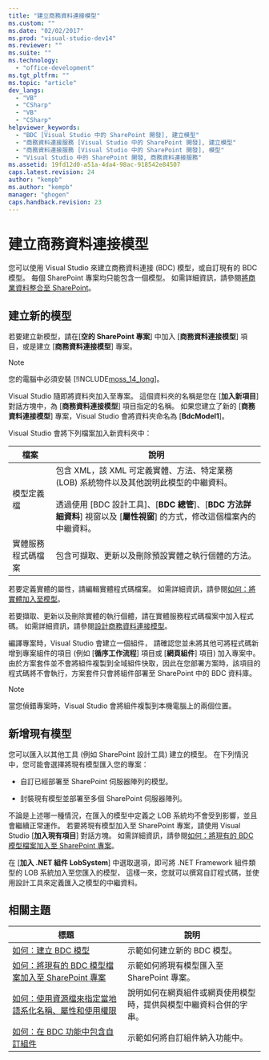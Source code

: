 ```yaml
---
title: "建立商務資料連接模型"
ms.custom: ""
ms.date: "02/02/2017"
ms.prod: "visual-studio-dev14"
ms.reviewer: ""
ms.suite: ""
ms.technology: 
  - "office-development"
ms.tgt_pltfrm: ""
ms.topic: "article"
dev_langs: 
  - "VB"
  - "CSharp"
  - "VB"
  - "CSharp"
helpviewer_keywords: 
  - "BDC [Visual Studio 中的 SharePoint 開發], 建立模型"
  - "商務資料連接服務 [Visual Studio 中的 SharePoint 開發], 建立模型"
  - "商務資料連接服務 [Visual Studio 中的 SharePoint 開發], 模型"
  - "Visual Studio 中的 SharePoint 開發, 商務資料連接服務"
ms.assetid: 19fd12d0-a51a-4da4-98ac-918542e84507
caps.latest.revision: 24
author: "kempb"
ms.author: "kempb"
manager: "ghogen"
caps.handback.revision: 23
---
```

# 建立商務資料連接模型
  您可以使用 Visual Studio 來建立商務資料連接 \(BDC\) 模型，或自訂現有的 BDC 模型。  每個 SharePoint 專案均只能包含一個模型。  如需詳細資訊，請參閱[將商業資料整合至 SharePoint](../sharepoint/integrating-business-data-into-sharepoint.md)。  
  
## 建立新的模型  
 若要建立新模型，請在\[**空的 SharePoint 專案**\] 中加入 \[**商務資料連接模型**\] 項目，或是建立 \[**商務資料連接模型**\] 專案。  
  
> [!NOTE]  
>  您的電腦中必須安裝 [!INCLUDE[moss_14_long](../sharepoint/includes/moss-14-long-md.md)]。  
  
 Visual Studio 隨即將資料夾加入至專案。  這個資料夾的名稱是您在 \[**加入新項目**\] 對話方塊中，為 \[**商務資料連接模型**\] 項目指定的名稱。  如果您建立了新的 \[**商務資料連接模型**\] 專案，Visual Studio 會將資料夾命名為 \[**BdcModel1**\]。  
  
 Visual Studio 會將下列檔案加入新資料夾中：  
  
|檔案|說明|  
|--------|--------|  
|模型定義檔|包含 XML，該 XML 可定義實體、方法、特定業務 \(LOB\) 系統物件以及其他說明此模型的中繼資料。<br /><br /> 透過使用 \[BDC 設計工具\]、\[**BDC 總管**\]、\[**BDC 方法詳細資料**\] 視窗以及 \[**屬性視窗**\] 的方式，修改這個檔案內的中繼資料。|  
|實體服務程式碼檔案|包含可擷取、更新以及刪除預設實體之執行個體的方法。|  
  
 若要定義實體的屬性，請編輯實體程式碼檔案。  如需詳細資訊，請參閱[如何：將實體加入至模型](../sharepoint/how-to-add-an-entity-to-a-model.md)。  
  
 若要擷取、更新以及刪除實體的執行個體，請在實體服務程式碼檔案中加入程式碼。  如需詳細資訊，請參閱[設計商務資料連接模型](../sharepoint/designing-a-business-data-connectivity-model.md)。  
  
 編譯專案時，Visual Studio 會建立一個組件，  請確認您並未將其他可將程式碼新增到專案組件的項目 \(例如 \[**循序工作流程**\] 項目或 \[**網頁組件**\] 項目\) 加入專案中。  由於方案套件並不會將組件複製到全域組件快取，因此在您部署方案時，該項目的程式碼將不會執行，方案套件只會將組件部署至 SharePoint 中的 BDC 資料庫。  
  
> [!NOTE]  
>  當您偵錯專案時，Visual Studio 會將組件複製到本機電腦上的兩個位置。  
  
## 新增現有模型  
 您可以匯入以其他工具 \(例如 SharePoint 設計工具\) 建立的模型。  在下列情況中，您可能會選擇將現有模型匯入您的專案：  
  
-   自訂已經部署至 SharePoint 伺服器陣列的模型。  
  
-   封裝現有模型並部署至多個 SharePoint 伺服器陣列。  
  
 不論是上述哪一種情況，在匯入的模型中定義之 LOB 系統均不會受到影響，並且會繼續正常運作。  若要將現有模型加入至 SharePoint 專案，請使用 Visual Studio \[**加入現有項目**\] 對話方塊。  如需詳細資訊，請參閱[如何：將現有的 BDC 模型檔案加入至 SharePoint 專案](../sharepoint/how-to-add-an-existing-bdc-model-file-to-a-sharepoint-project.md)。  
  
 在 \[**加入 .NET 組件 LobSystem**\] 中選取選項，即可將 .NET Framework 組件類型的 LOB 系統加入至您匯入的模型，  這樣一來，您就可以撰寫自訂程式碼，並使用設計工具來定義匯入之模型的中繼資料。  
  
## 相關主題  
  
|標題|說明|  
|--------|--------|  
|[如何：建立 BDC 模型](../sharepoint/how-to-create-a-bdc-model.md)|示範如何建立新的 BDC 模型。|  
|[如何：將現有的 BDC 模型檔案加入至 SharePoint 專案](../sharepoint/how-to-add-an-existing-bdc-model-file-to-a-sharepoint-project.md)|示範如何將現有模型匯入至 SharePoint 專案。|  
|[如何：使用資源檔來指定當地語系化名稱、屬性和使用權限](../sharepoint/how-to-use-a-resource-file-to-specify-localized-names-properties-and-permissions.md)|說明如何在網頁組件或網頁使用模型時，提供與模型中繼資料合併的字串。|  
|[如何：在 BDC 功能中包含自訂組件](../sharepoint/how-to-include-a-custom-assembly-in-a-bdc-feature.md)|示範如何將自訂組件納入功能中。|  
  
  